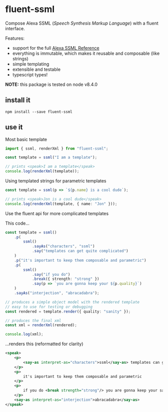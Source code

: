 # fluent-ssml

Compose Alexa SSML (*Speech Synthesis Markup Language*) with a fluent interface.

Features:
- support for the full [Alexa SSML Reference](https://developer.amazon.com/public/solutions/alexa/alexa-skills-kit/docs/speech-synthesis-markup-language-ssml-reference)
- everything is immutable, which makes it reusable and composable (like strings)
- simple templating
- extensible and testable
- typescript types!

**NOTE:** this package is tested on node v8.4.0

## install it

```
npm install --save fluent-ssml
```

## use it

Most basic template

```ts
import { ssml, renderXml } from "fluent-ssml";

const template = ssml("I am a template");

// prints <speak>I am a template</speak>
console.log(renderXml(template));
```

Using templated strings for parametric templates

```ts
const template = ssml(p => `${p.name} is a cool dude`);

// prints <speak>Jon is a cool dude</speak>
console.log(renderXml(template, { name: "Jon" }));
```

Use the fluent api for more complicated templates

This code...
```ts
const template = ssml()
    .p(
        ssml()
            .sayAs("characters", "ssml")
            .say("templates can get quite complicated")
    )
    .p("it's important to keep them composable and parametric")
    .p(
        ssml()
            .say("if you do")
            .break({ strength: "strong" })
            .say(p => `you are gonna keep your ${p.quality}`)
    )
    .sayAs("interjection", "abracadabra");

// produces a simple object model with the rendered template
// easy to use for testing or debugging
const rendered = template.render({ quality: "sanity" });

// produces the final xml
const xml = renderXml(rendered);

console.log(xml);
```

...renders this (reformatted for clarity)
```xml
<speak>
    <p>
        <say-as interpret-as="characters">ssml</say-as> templates can get quite complicated
    </p>
    <p>
        it's important to keep them composable and parametric
    </p>
    <p>
        if you do <break strength="strong"/> you are gonna keep your sanity
    </p>
    <say-as interpret-as="interjection">abracadabra</say-as>
</speak>
```
